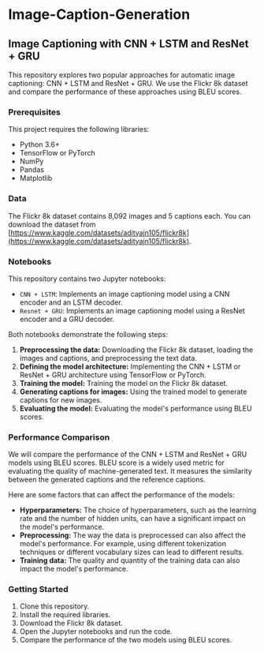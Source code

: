 # Image-Caption-Generation

## Image Captioning with CNN + LSTM and ResNet + GRU

This repository explores two popular approaches for automatic image captioning: CNN + LSTM and ResNet + GRU. We use the Flickr 8k dataset and compare the performance of these approaches using BLEU scores.

### Prerequisites

This project requires the following libraries:

* Python 3.6+
* TensorFlow or PyTorch
* NumPy
* Pandas
* Matplotlib

### Data

The Flickr 8k dataset contains 8,092 images and 5 captions each. You can download the dataset from [https://www.kaggle.com/datasets/adityajn105/flickr8k](https://www.kaggle.com/datasets/adityajn105/flickr8k).

### Notebooks

This repository contains two Jupyter notebooks:

* `CNN + LSTM`: Implements an image captioning model using a CNN encoder and an LSTM decoder.
* `Resnet + GRU`: Implements an image captioning model using a ResNet encoder and a GRU decoder.

Both notebooks demonstrate the following steps:

1. **Preprocessing the data:** Downloading the Flickr 8k dataset, loading the images and captions, and preprocessing the text data.
2. **Defining the model architecture:** Implementing the CNN + LSTM or ResNet + GRU architecture using TensorFlow or PyTorch.
3. **Training the model:** Training the model on the Flickr 8k dataset.
4. **Generating captions for images:** Using the trained model to generate captions for new images.
5. **Evaluating the model:** Evaluating the model's performance using BLEU scores.

### Performance Comparison

We will compare the performance of the CNN + LSTM and ResNet + GRU models using BLEU scores. BLEU score is a widely used metric for evaluating the quality of machine-generated text. It measures the similarity between the generated captions and the reference captions.

Here are some factors that can affect the performance of the models:

* **Hyperparameters:** The choice of hyperparameters, such as the learning rate and the number of hidden units, can have a significant impact on the model's performance.
* **Preprocessing:** The way the data is preprocessed can also affect the model's performance. For example, using different tokenization techniques or different vocabulary sizes can lead to different results.
* **Training data:** The quality and quantity of the training data can also impact the model's performance.

### Getting Started

1. Clone this repository.
2. Install the required libraries.
3. Download the Flickr 8k dataset.
4. Open the Jupyter notebooks and run the code.
5. Compare the performance of the two models using BLEU scores.

